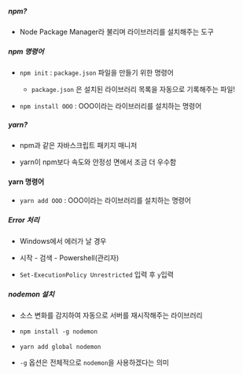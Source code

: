 ##### npm?

- Node Package Manager라 불리며 라이브러리를 설치해주는 도구

##### npm 명령어

- `npm init` : `package.json` 파일을 만들기 위한 명령어
  
  - `package.json` 은 설치된 라이브러리 목록을 자동으로 기록해주는 파일!

- `npm install OOO` : OOO이라는 라이브러리를 설치하는 명령어

##### yarn?

- npm과 같은 자바스크립트 패키지 매니저

- yarn이 npm보다 속도와 안정성 면에서 조금 더 우수함

#### yarn 명령어

- `yarn add OOO` : OOO이라는 라이브러리를 설치하는 명령어

##### Error 처리

- Windows에서 에러가 날 경우

- 시작 - 검색 - Powershell(관리자)

- `Set-ExecutionPolicy Unrestricted` 입력 후 `y`입력

##### nodemon 설치

- 소스 변화를 감지하여 자동으로 서버를 재시작해주는 라이브러리

- `npm install -g nodemon`

- `yarn add global nodemon`

- `-g` 옵션은 전체적으로 `nodemon`을 사용하겠다는 의미